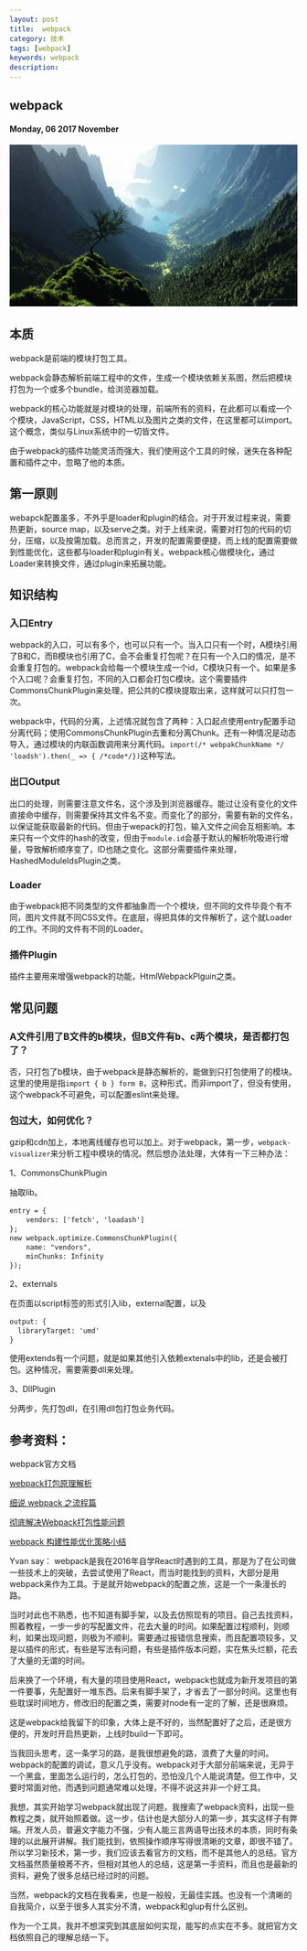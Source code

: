 ```yaml
---
layout: post
title:  webpack
category: 技术
tags: [webpack]
keywords: webpack
description:
---
```


##  webpack

#### Monday, 06  2017 November

![01](/../../assets/img/tech/2017/01.jpg)

## 本质

webpack是前端的模块打包工具。

webpack会静态解析前端工程中的文件，生成一个模块依赖关系图，然后把模块打包为一个或多个bundle，给浏览器加载。

webpack的核心功能就是对模块的处理，前端所有的资料，在此都可以看成一个个模块，JavaScript，CSS，HTML以及图片之类的文件，在这里都可以import。这个概念，类似与Linux系统中的一切皆文件。

由于webpack的插件功能灵活而强大，我们使用这个工具的时候，迷失在各种配置和插件之中，忽略了他的本质。

## 第一原则

webapck配置虽多，不外乎是loader和plugin的结合。对于开发过程来说，需要热更新，source map，以及serve之类。对于上线来说，需要对打包的代码的切分，压缩，以及按需加载。总而言之，开发的配置需要便捷，而上线的配置需要做到性能优化，这些都与loader和plugin有关。webpack核心做模块化，通过Loader来转换文件，通过plugin来拓展功能。


## 知识结构

### 入口Entry

webpack的入口，可以有多个，也可以只有一个。当入口只有一个时，A模块引用了B和C，而B模块也引用了C，会不会重复打包呢？在只有一个入口的情况，是不会重复打包的。webpack会给每一个模块生成一个id，C模块只有一个。如果是多个入口呢？会重复打包，不同的入口都会打包C模块。这个需要插件CommonsChunkPlugin来处理，把公共的C模块提取出来，这样就可以只打包一次。

webpack中，代码的分离，上述情况就包含了两种：入口起点使用entry配置手动分离代码；使用CommonsChunkPlugin去重和分离Chunk。还有一种情况是动态导入，通过模块的内联函数调用来分离代码。`import(/* webpakChunkName */ 'loadsh').then(_ => { /*code*/})`这种写法。


### 出口Output

出口的处理，则需要注意文件名，这个涉及到浏览器缓存。能过让没有变化的文件直接命中缓存，则需要保持其文件名不变。而变化了的部分，需要有新的文件名，以保证能获取最新的代码。但由于wepack的打包，输入文件之间会互相影响。本来只有一个文件的hash的改变，但由于`module.id`会基于默认的解析吮吸进行增量，导致解析顺序变了，ID也随之变化。这部分需要插件来处理，HashedModuleIdsPlugin之类。

### Loader

由于webpack把不同类型的文件都抽象而一个个模块，但不同的文件毕竟个有不同，图片文件就不同CSS文件。在底层，得把具体的文件解析了，这个就Loader的工作。不同的文件有不同的Loader。

### 插件Plugin

插件主要用来增强webpack的功能，HtmlWebpackPlguin之类。


## 常见问题

### A文件引用了B文件的b模块，但B文件有b、c两个模块，是否都打包了？

否，只打包了b模块，由于webpack是静态解析的，能做到只打包使用了的模块。这里的使用是指`import { b } form B`，这种形式，而非import了，但没有使用，这个webpack不可避免，可以配置eslint来处理。

### 包过大，如何优化？

gzip和cdn加上，本地离线缓存也可以加上。对于webpack，第一步，`webpack-visualizer`来分析工程中模块的情况。然后想办法处理，大体有一下三种办法：

1、CommonsChunkPlugin

抽取lib。

```
entry = {
    vendors: ['fetch', 'loadash']
};
new webpack.optimize.CommonsChunkPlugin({
    name: "vendors",
    minChunks: Infinity
});

```
2、externals

在页面以script标签的形式引入lib，external配置，以及

```
output: {
  libraryTarget: 'umd'
}

```

使用extends有一个问题，就是如果其他引入依赖extenals中的lib，还是会被打包。这种情况，需要需要dll来处理。

3、DllPlugin

分两步，先打包dll，在引用dll包打包业务代码。


## 参考资料：

webpack官方文档

[webpack打包原理解析](https://github.com/yongningfu/webpack_package)

[细说 webpack 之流程篇](http://taobaofed.org/blog/2016/09/09/webpack-flow/)

[彻底解决Webpack打包性能问题](https://zhuanlan.zhihu.com/p/21748318)

[webpack 构建性能优化策略小结](https://segmentfault.com/a/1190000007891318#articleHeader4)

Yvan say： webpack是我在2016年自学React时遇到的工具，那是为了在公司做一些技术上的突破，去尝试使用了React，而当时能找到的资料，大部分是用webpack来作为工具。于是就开始webpack的配置之旅，这是一个一条漫长的路。

当时对此也不熟悉，也不知道有脚手架，以及去仿照现有的项目。自己去找资料，照着教程，一步一步的写配置文件，花去大量的时间。如果配置过程顺利，则顺利，如果出现问题，则极为不顺利。需要通过报错信息搜索，而且配置项较多，又是以插件的形式，有些是写法有问题，有些是插件版本问题，实在焦头烂额，花去了大量的无谓的时间。

后来换了一个环境，有大量的项目使用React，webpack也就成为新开发项目的第一件要事，先配置好一堆东西。后来有脚手架了，才省去了一部分时间。这里也有些耽误时间地方，修改旧的配置之类，需要对node有一定的了解，还是很麻烦。

这是webpack给我留下的印象，大体上是不好的，当然配置好了之后，还是很方便的，开发时开启热更新，上线时build一下即可。

当我回头思考，这一条学习的路，是我很想避免的路，浪费了大量的时间。webpack的配置的调试，意义几乎没有。webpack对于大部分前端来说，无异于一个黑盒，里面怎么运行的，怎么打包的，恐怕没几个人能说清楚。但工作中，又要时常面对他，而遇到问题通常难以处理，不得不说这并非一个好工具。

我想，其实开始学习webpack就出现了问题，我搜索了webpack资料，出现一些教程之类，就开始照着做。这一步，估计也是大部分人的第一步，其实这样子有弊端。开发人员，普遍文字能力不强，少有人能三言两语导出技术的本质，同时有条理的以此展开讲解。我们能找到，依照操作顺序写得很清晰的文章，即很不错了。所以学习新技术，第一步，我们应该去看官方的文档，而不是其他人的总结。官方文档虽然质量稂莠不齐，但相对其他人的总结，这是第一手资料，而且也是最新的资料，避免了很多总结已经过时的问题。

当然，webpack的文档在我看来，也是一般般，无最佳实践。也没有一个清晰的自我简介，以至于很多人其实分不清，webpack和glup有什么区别。

作为一个工具，我并不想深究到其底层如何实现，能写的点实在不多。就把官方文档依照自己的理解总结一下。
